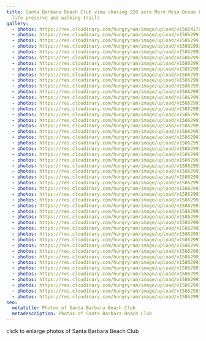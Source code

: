 ```yaml
---
title: Santa Barbara Beach Club view chasing 220 acre More Mesa Ocean Front wild
  life preserve and walking trails
gallery:
  - photos: https://res.cloudinary.com/hungryram/image/upload/v1586417682/Tesla_Charger_SBBC_jr5odj.jpg
  - photos: https://res.cloudinary.com/hungryram/image/upload/v1586299339/40_Pool_Deck_3_SBBC_xxvamh.jpg
  - photos: https://res.cloudinary.com/hungryram/image/upload/v1586299330/2.2_Beach_Stairs_SBBC_xelve0.jpg
  - photos: https://res.cloudinary.com/hungryram/image/upload/v1586299339/IMG_7958_c6zcje.jpg
  - photos: https://res.cloudinary.com/hungryram/image/upload/v1586299339/IMG_1465_dmaqht.jpg
  - photos: https://res.cloudinary.com/hungryram/image/upload/v1586299339/42_Sunset_SBBC_mzplad.jpg
  - photos: https://res.cloudinary.com/hungryram/image/upload/v1586299339/43_Sunrise_2_SBBC_xa2jj3.jpg
  - photos: https://res.cloudinary.com/hungryram/image/upload/v1586299338/39_Pool_Deck_2_SBBC_mcxgmn.jpg
  - photos: https://res.cloudinary.com/hungryram/image/upload/v1586299339/41_Pool_Deck_5_SBBC_nmjrpk.jpg
  - photos: https://res.cloudinary.com/hungryram/image/upload/v1586299338/38_Home_View_1_SBBC_hgxmsj.jpg
  - photos: https://res.cloudinary.com/hungryram/image/upload/v1586299338/37_Pool_Deck_5_SBBC_d533gq.jpg
  - photos: https://res.cloudinary.com/hungryram/image/upload/v1586299338/35_Hawaiiana_3_SBBC_sbkcii.jpg
  - photos: https://res.cloudinary.com/hungryram/image/upload/v1586299338/34_Hawaiiana_2_SBBC_w4dqht.jpg
  - photos: https://res.cloudinary.com/hungryram/image/upload/v1586299338/29_Sea_Lion_Suite_SBBC_urymkh.jpg
  - photos: https://res.cloudinary.com/hungryram/image/upload/v1586299338/36_Hawaiiana_Bath_SBBC_ghujnl.jpg
  - photos: https://res.cloudinary.com/hungryram/image/upload/v1586299337/31_Mountain_View_Suite_SBBC_fzohus.jpg
  - photos: https://res.cloudinary.com/hungryram/image/upload/v1586299337/33_Hawaiiana_1_SBBC_agjofh.jpg
  - photos: https://res.cloudinary.com/hungryram/image/upload/v1586299337/32_Mountain_View_Bath_SBBC_woqdid.jpg
  - photos: https://res.cloudinary.com/hungryram/image/upload/v1586299336/28_Navigator_Bath_SBBC_tx5uhv.jpg
  - photos: https://res.cloudinary.com/hungryram/image/upload/v1586299336/30_Sea_Lion_Bath_SBBC_x0zk5u.jpg
  - photos: https://res.cloudinary.com/hungryram/image/upload/v1586299336/27_Navigator_Guest_Suite_SBBC_pp4tml.jpg
  - photos: https://res.cloudinary.com/hungryram/image/upload/v1586299336/26_Navigator_Suite_1_SBBC_qzfgl8.jpg
  - photos: https://res.cloudinary.com/hungryram/image/upload/v1586299335/25_Navigator_Suite_2_SBBC_kwxmjg.jpg
  - photos: https://res.cloudinary.com/hungryram/image/upload/v1586299335/24_Master_Shower_Bath_SBBC_tdsd1w.jpg
  - photos: https://res.cloudinary.com/hungryram/image/upload/v1586299335/18_Entertainment_Level_Gym_2_SBBC_cevdff.jpg
  - photos: https://res.cloudinary.com/hungryram/image/upload/v1586299335/23_Master_Bath_SBBC_beisl4.jpg
  - photos: https://res.cloudinary.com/hungryram/image/upload/v1586299335/22_Master_Suite_2_SBBC_tsegtl.jpg
  - photos: https://res.cloudinary.com/hungryram/image/upload/v1586299334/21_Master_Suite_1_SBBC_qsb6ol.jpg
  - photos: https://res.cloudinary.com/hungryram/image/upload/v1586299334/20_Circular_Stairs_SBBC_cawn83.jpg
  - photos: https://res.cloudinary.com/hungryram/image/upload/v1586299334/19_Entertainment_Level_Spa_Bath_SBBC_rmwovu.jpg
  - photos: https://res.cloudinary.com/hungryram/image/upload/v1586299334/16_Entertainment_Level_Gym_1_SBBC_h565h1.jpg
  - photos: https://res.cloudinary.com/hungryram/image/upload/v1586299333/14_Humidor_SBBC_ydzzvh.jpg
  - photos: https://res.cloudinary.com/hungryram/image/upload/v1586299333/15_Entertainment_Level_Theater_SBBC_wtfo4h.jpg
  - photos: https://res.cloudinary.com/hungryram/image/upload/v1586299333/12_Entertainment_Level_Dining_Entry_SBBC_xduzdw.jpg
  - photos: https://res.cloudinary.com/hungryram/image/upload/v1586299333/13_Entertainment_Level_Dining_SBBC_j3cnl9.jpg
  - photos: https://res.cloudinary.com/hungryram/image/upload/v1586299333/10_Entertainment_Level_Bar_View_SBBC_jreuxz.jpg
  - photos: https://res.cloudinary.com/hungryram/image/upload/v1586299333/10_Entertainment_Level_Bar_View_SBBC_jreuxz.jpg
  - photos: https://res.cloudinary.com/hungryram/image/upload/v1586299332/11_Entertainment_Level_Arcade_SBBC_s3x3bn.jpg
  - photos: https://res.cloudinary.com/hungryram/image/upload/v1586299332/09_Entertainment_Level_Aquarium_SBBC_bekzeu.jpg
  - photos: https://res.cloudinary.com/hungryram/image/upload/v1586299332/08_Entertainment_Level_Entry_SBBC_bcw2h9.jpg
  - photos: https://res.cloudinary.com/hungryram/image/upload/v1586299332/07_Kitchen_2_SBBC_ra5lfm.jpg
  - photos: https://res.cloudinary.com/hungryram/image/upload/v1586299332/06_Kitchen_1_SBBC_ww1pmc.jpg
  - photos: https://res.cloudinary.com/hungryram/image/upload/v1586299332/04_Living_Room_SBBC_skbkja.jpg
  - photos: https://res.cloudinary.com/hungryram/image/upload/v1586299331/01_Home_View_2_SBBC_vcyljz.jpg
  - photos: https://res.cloudinary.com/hungryram/image/upload/v1586299331/2.02_SBBC_co2zjm.jpg
  - photos: https://res.cloudinary.com/hungryram/image/upload/v1586299331/03_Sunrise_SBBC_lwtklr.jpg
  - photos: https://res.cloudinary.com/hungryram/image/upload/v1586299331/02_Ocean_View_SBBC_chtjkh.jpg
  - photos: https://res.cloudinary.com/hungryram/image/upload/v1586299330/02.3_Pool_Deck_4_SBBC_e0cyzd.jpg
seo:
  metatitle: Photos of Santa Barbara Beach Club
  metadescription: Photos of Santa Barbara Beach Club
---
```

click to enlarge photos of Santa Barbara Beach Club